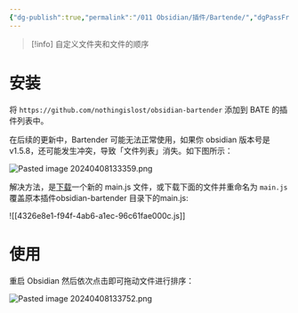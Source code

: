 ```yaml
---
{"dg-publish":true,"permalink":"/011 Obsidian/插件/Bartende/","dgPassFrontmatter":true,"created":"2024-04-08T13:29:55.782+08:00","updated":"2024-06-01T10:49:08.766+08:00"}
---
```


>[!info] 自定义文件夹和文件的顺序
# 安装

将 `https://github.com/nothingislost/obsidian-bartender` 添加到 BATE 的插件列表中。

在后续的更新中，Bartender 可能无法正常使用，如果你 obsidian 版本号是v1.5.8，还可能发生冲突，导致「文件列表」消失。如下图所示：

![Pasted image 20240408133359.png](/img/user/$/$Sys999%20Attachment/Pasted%20image%2020240408133359.png)

解决方法，是[下载](https://github.com/nothingislost/obsidian-bartender/files/14384002/obsidian-bartender.zip)一个新的 main.js 文件，或下载下面的文件并重命名为 `main.js` 覆盖原本插件obsidian-bartender 目录下的main.js:

![[4326e8e1-f94f-4ab6-a1ec-96c61fae000c.js]]
# 使用

重启 Obsidian 然后依次点击即可拖动文件进行排序：

![Pasted image 20240408133752.png](/img/user/$/$Sys999%20Attachment/Pasted%20image%2020240408133752.png)